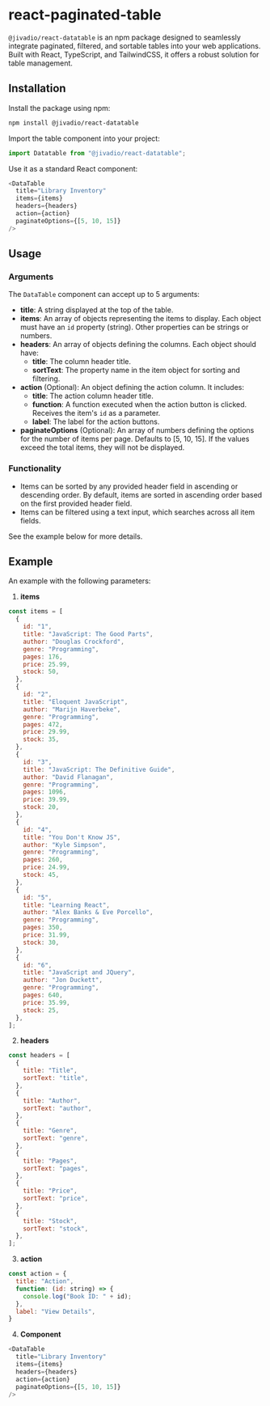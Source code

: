# react-paginated-table

`@jivadio/react-datatable` is an npm package designed to seamlessly integrate paginated, filtered, and sortable tables into your web applications. Built with React, TypeScript, and TailwindCSS, it offers a robust solution for table management.

## Installation

Install the package using npm:

```bash
npm install @jivadio/react-datatable
```

Import the table component into your project:

```javascript
import Datatable from "@jivadio/react-datatable";
```

Use it as a standard React component:

```javascript
<DataTable
  title="Library Inventory"
  items={items}
  headers={headers}
  action={action}
  paginateOptions={[5, 10, 15]}
/>
```

## Usage

### Arguments

The `DataTable` component can accept up to 5 arguments:

- **title**: A string displayed at the top of the table.
- **items**: An array of objects representing the items to display. Each object must have an `id` property (string). Other properties can be strings or numbers.
- **headers**: An array of objects defining the columns. Each object should have:
  - **title**: The column header title.
  - **sortText**: The property name in the item object for sorting and filtering.
- **action** (Optional): An object defining the action column. It includes:
  - **title**: The action column header title.
  - **function**: A function executed when the action button is clicked. Receives the item's `id` as a parameter.
  - **label**: The label for the action buttons.
- **paginateOptions** (Optional): An array of numbers defining the options for the number of items per page. Defaults to [5, 10, 15]. If the values exceed the total items, they will not be displayed.

### Functionality

- Items can be sorted by any provided header field in ascending or descending order. By default, items are sorted in ascending order based on the first provided header field.
- Items can be filtered using a text input, which searches across all item fields.

See the example below for more details.

## Example

An example with the following parameters:

1. **items**

```javascript
const items = [
  {
    id: "1",
    title: "JavaScript: The Good Parts",
    author: "Douglas Crockford",
    genre: "Programming",
    pages: 176,
    price: 25.99,
    stock: 50,
  },
  {
    id: "2",
    title: "Eloquent JavaScript",
    author: "Marijn Haverbeke",
    genre: "Programming",
    pages: 472,
    price: 29.99,
    stock: 35,
  },
  {
    id: "3",
    title: "JavaScript: The Definitive Guide",
    author: "David Flanagan",
    genre: "Programming",
    pages: 1096,
    price: 39.99,
    stock: 20,
  },
  {
    id: "4",
    title: "You Don't Know JS",
    author: "Kyle Simpson",
    genre: "Programming",
    pages: 260,
    price: 24.99,
    stock: 45,
  },
  {
    id: "5",
    title: "Learning React",
    author: "Alex Banks & Eve Porcello",
    genre: "Programming",
    pages: 350,
    price: 31.99,
    stock: 30,
  },
  {
    id: "6",
    title: "JavaScript and JQuery",
    author: "Jon Duckett",
    genre: "Programming",
    pages: 640,
    price: 35.99,
    stock: 25,
  },
];
```

2. **headers**

```javascript
const headers = [
  {
    title: "Title",
    sortText: "title",
  },
  {
    title: "Author",
    sortText: "author",
  },
  {
    title: "Genre",
    sortText: "genre",
  },
  {
    title: "Pages",
    sortText: "pages",
  },
  {
    title: "Price",
    sortText: "price",
  },
  {
    title: "Stock",
    sortText: "stock",
  },
];
```

3. **action**

```javascript
const action = {
  title: "Action",
  function: (id: string) => {
    console.log("Book ID: " + id);
  },
  label: "View Details",
}
```

4. **Component**

```javascript
<DataTable
  title="Library Inventory"
  items={items}
  headers={headers}
  action={action}
  paginateOptions={[5, 10, 15]}
/>
```
